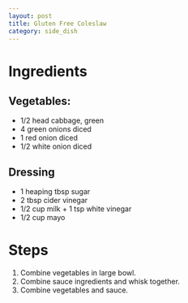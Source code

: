 ```yaml
---
layout: post
title: Gluten Free Coleslaw
category: side_dish
---
```


# Ingredients

## Vegetables:

* 1/2 head cabbage, green
* 4 green onions diced
* 1 red onion diced
* 1/2 white onion diced

## Dressing

* 1 heaping tbsp sugar
* 2 tbsp cider vinegar
* 1/2 cup milk + 1 tsp white vinegar
* 1/2 cup mayo

# Steps

1.  Combine vegetables in large bowl.
2.  Combine sauce ingredients and whisk together.  
3.  Combine vegetables and sauce.